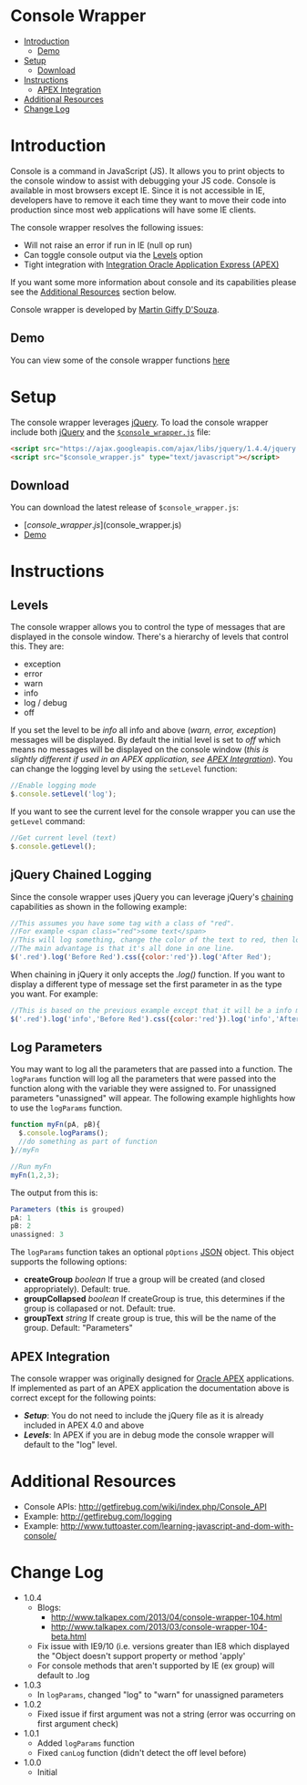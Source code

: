# Console Wrapper #
  * [Introduction](#Introduction)
    * [Demo](#Demo)
  * [Setup](#Setup)
    * [Download](#Download)
  * [Instructions](#Instructions)
    * [APEX Integration](#APEX_Integration)
  * [Additional Resources](#Additional_Resources)
  * [Change Log](#Change_Log)

# Introduction #
Console is a command in JavaScript (JS). It allows you to print objects to the console window to assist with debugging your JS code.  Console is available in most browsers except IE. Since it is not accessible in IE, developers have to remove it each time they want to move their code into production since most web applications will have some IE clients.

The console wrapper resolves the following issues:

- Will not raise an error if run in IE (null op run)
- Can toggle console output via the [Levels](#Levels.md) option
- Tight integration with [Integration Oracle Application Express (APEX)](#APEX.md)

If you want some more information about console and its capabilities please see the
[Additional Resources](#Additional_Resources) section below.

Console wrapper is developed by [Martin Giffy D'Souza](http://www.talkapex.com).

## Demo ##
You can view some of the console wrapper functions [here](http://apex.oracle.com/pls/apex/f?p=16406:1200:0)

# Setup #
The console wrapper leverages [jQuery](http://www.jquery.com). To load the console wrapper include both [jQuery](http://www.jquery.com) and the [`$console_wrapper.js`]($console_wrapper.js) file:

```html
<script src="https://ajax.googleapis.com/ajax/libs/jquery/1.4.4/jquery.min.js" type="text/javascript"></script>
<script src="$console_wrapper.js" type="text/javascript"></script>
```

## Download ##
You can download the latest release of `$console_wrapper.js`:

  * [$console\_wrapper.js]($console_wrapper.js)
  * [Demo](console_wrapper_demo.html)


# Instructions #

## Levels ##
The console wrapper allows you to control the type of messages that are displayed in the console window. There's a hierarchy of levels that control this. They are:

  * exception
  * error
  * warn
  * info
  * log / debug
  * off

If you set the level to be _info_ all info and above (_warn, error, exception_) messages will be displayed. By default the initial level is set to _off_ which means no messages will be displayed on the console window (_this is slightly different if used in an APEX application, see [APEX Integration](#APEX_Integration)_). You can change the logging level by using the `setLevel` function:

```javascript
//Enable logging mode
$.console.setLevel('log');
```

If you want to see the current level for the console wrapper you can use the `getLevel` command:

```javascript
//Get current level (text)
$.console.getLevel();
```

## jQuery Chained Logging ##
Since the console wrapper uses jQuery you can leverage jQuery's [chaining](http://blog.pengoworks.com/index.cfm/2007/10/26/jQuery-Understanding-the-chain) capabilities as shown in the following example:

```javascript
//This assumes you have some tag with a class of "red".
//For example <span class="red">some text</span>
//This will log something, change the color of the text to red, then log something else
//The main advantage is that it's all done in one line.
$('.red').log('Before Red').css({color:'red'}).log('After Red');
```

When chaining in jQuery it only accepts the _.log()_ function. If you want to display a different type of message set the first parameter in as the type you want. For example:

```javascript
//This is based on the previous example except that it will be a info message instead of a log message
$('.red').log('info','Before Red').css({color:'red'}).log('info','After Red');
```

## Log Parameters ##
You may want to log all the parameters that are passed into a function. The `logParams` function will log all the parameters that were passed into the function along with the variable they were assigned to. For unassigned parameters "unassigned" will appear. The following example highlights how to use the `logParams` function.

```javascript
function myFn(pA, pB){
  $.console.logParams();
  //do something as part of function
}//myFn

//Run myFn
myFn(1,2,3);
```

The output from this is:

```javascript
Parameters (this is grouped)
pA: 1
pB: 2
unassigned: 3
```

The `logParams` function takes an optional `pOptions` [JSON](http://www.json.org/) object. This object supports the following options:

  * **createGroup** _boolean_ If true a group will be created (and closed appropriately). Default: true.
  * **groupCollapsed** _boolean_ If createGroup is true, this determines if the group is collapased or not. Default: true.
  * **groupText** _string_ If create group is true, this will be the name of the group. Default: "Parameters"

## APEX Integration ##
The console wrapper was originally designed for [Oracle APEX](http://apex.oracle.com) applications. If implemented as part of an APEX application the documentation above is correct except for the following points:

  * _**Setup**_: You do not need to include the jQuery file as it is already included in APEX 4.0 and above
  * _**Levels**_: In APEX if you are in debug mode the console wrapper will default to the "log" level.


# Additional Resources #
  * Console APIs: http://getfirebug.com/wiki/index.php/Console_API
  * Example: http://getfirebug.com/logging
  * Example: http://www.tuttoaster.com/learning-javascript-and-dom-with-console/


# Change Log #
  * 1.0.4
    * Blogs:
      * http://www.talkapex.com/2013/04/console-wrapper-104.html
      * http://www.talkapex.com/2013/03/console-wrapper-104-beta.html
    * Fix issue with IE9/10 (i.e. versions greater than IE8 which displayed the "Object doesn't support property or method 'apply'
    * For console methods that aren't supported by IE (ex group) will default to .log
  * 1.0.3
    * In `logParams`, changed "log" to "warn" for unassigned parameters
  * 1.0.2
    * Fixed issue if first argument was not a string (error was occurring on first argument check)
  * 1.0.1
    * Added `logParams` function
    * Fixed `canLog` function (didn't detect the off level before)
  * 1.0.0
    * Initial